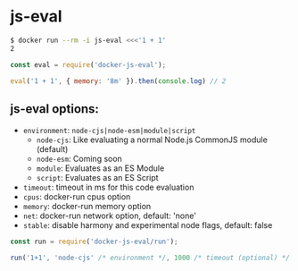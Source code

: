 # js-eval
```sh
$ docker run --rm -i js-eval <<<'1 + 1'
2
```

```js
const eval = require('docker-js-eval');

eval('1 + 1', { memory: '8m' }).then(console.log) // 2
```

## js-eval options:

- `environment`: `node-cjs|node-esm|module|script`
  - `node-cjs`: Like evaluating a normal Node.js CommonJS module (default)
  - `node-esm`: Coming soon
  - `module`: Evaluates as an ES Module
  - `script`: Evaluates as an ES Script
- `timeout`: timeout in ms for this code evaluation
- `cpus`: docker-run cpus option
- `memory`: docker-run memory option
- `net`: docker-run network option, default: 'none'
- `stable`: disable harmony and experimental node flags, default: false



```js run.js
const run = require('docker-js-eval/run');

run('1+1', 'node-cjs' /* environment */, 1000 /* timeout (optional) */ ).then(console.log) // 2
```
